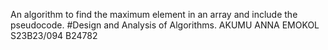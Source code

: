 An algorithm to find the maximum element in an array  and include the pseudocode.
#Design and Analysis of Algorithms.
AKUMU ANNA EMOKOL   S23B23/094    B24782
